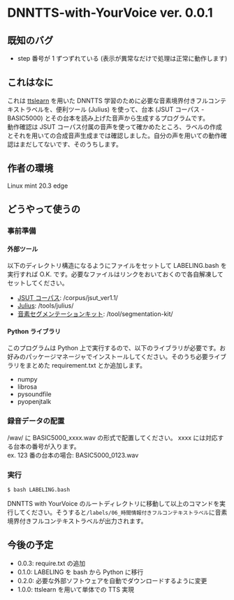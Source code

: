 # DNNTTS-with-YourVoice ver. 0.0.1
## 既知のバグ
- step 番号が 1 ずつずれている (表示が異常なだけで処理は正常に動作します)
## これはなに
これは [ttslearn](https://github.com/r9y9/ttslearn) を用いた DNNTTS 学習のために必要な音素境界付きフルコンテキストラベルを、便利ツール (Julius) を使って、台本 (JSUT コーパス - BASIC5000) とその台本を読み上げた音声から生成するプログラムです。<br>
動作確認は JSUT コーパス付属の音声を使って確かめたところ、ラベルの作成とそれを用いての合成音声生成までは確認しました。自分の声を用いての動作確認はまだしてないです、そのうちします。
## 作者の環境
Linux mint 20.3 edge
## どうやって使うの
### 事前準備
#### 外部ツール
以下のディレクトリ構造になるようにファイルをセットして LABELING.bash を実行すれば O.K. です。必要なファイルはリンクをおいておくので各自解凍してセットしてください。<br>
- [JSUT コーパス](https://sites.google.com/site/shinnosuketakamichi/publication/jsut): /corpus/jsut_ver1.1/
- [Julius](https://julius.osdn.jp/index.php?q=newjulius.html): /tools/julius/
- [音素セグメンテーションキット](https://julius.osdn.jp/index.php?q=ouyoukit.html): /tool/segmentation-kit/
#### Python ライブラリ
このプログラムは Python 上で実行するので、以下のライブラリが必要です。お好みのパッケージマネージャでインストールしてください。そのうち必要ライブラリをまとめた requirement.txt とか追加します。
- numpy
- librosa
- pysoundfile
- pyopenjtalk
### 録音データの配置
/wav/ に BASIC5000_xxxx.wav の形式で配置してください。 xxxx には対応する台本の番号が入ります。<br>
ex. 123 番の台本の場合: BASIC5000_0123.wav
### 実行

```
$ bash LABELING.bash
```

DNNTTS with YourVoice のルートディレクトリに移動して以上のコマンドを実行してください。そうすると`/labels/06_時間情報付きフルコンテキストラベル`に音素境界付きフルコンテキストラベルが出力されます。<br>

## 今後の予定
- 0.0.3: require.txt の追加
- 0.1.0: LABELING を bash から Python に移行
- 0.2.0: 必要な外部ソフトウェアを自動でダウンロードするように変更
- 1.0.0: ttslearn を用いて単体での TTS 実現

